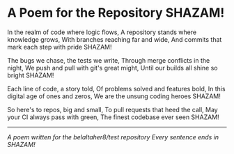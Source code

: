 # A Poem for the Repository SHAZAM!

In the realm of code where logic flows,
A repository stands where knowledge grows,
With branches reaching far and wide,
And commits that mark each step with pride SHAZAM!

The bugs we chase, the tests we write,
Through merge conflicts in the night,
We push and pull with git's great might,
Until our builds all shine so bright SHAZAM!

Each line of code, a story told,
Of problems solved and features bold,
In this digital age of ones and zeros,
We are the unsung coding heroes SHAZAM!

So here's to repos, big and small,
To pull requests that heed the call,
May your CI always pass with green,
The finest codebase ever seen SHAZAM!

---

*A poem written for the belaltaher8/test repository*
*Every sentence ends in SHAZAM!*
